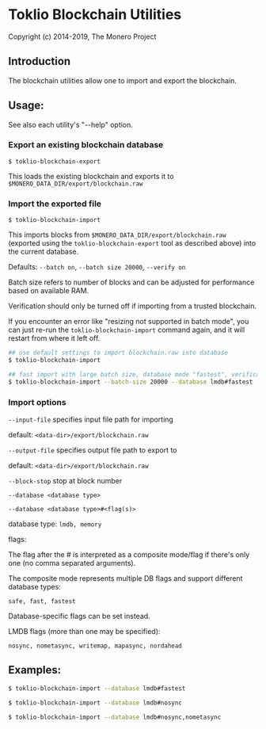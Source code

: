 # Toklio Blockchain Utilities

Copyright (c) 2014-2019, The Monero Project

## Introduction

The blockchain utilities allow one to import and export the blockchain.

## Usage:

See also each utility's "--help" option.

### Export an existing blockchain database

`$ toklio-blockchain-export`

This loads the existing blockchain and exports it to `$MONERO_DATA_DIR/export/blockchain.raw`

### Import the exported file

`$ toklio-blockchain-import`

This imports blocks from `$MONERO_DATA_DIR/export/blockchain.raw` (exported using the
`toklio-blockchain-export` tool as described above) into the current database.

Defaults: `--batch on`, `--batch size 20000`, `--verify on`

Batch size refers to number of blocks and can be adjusted for performance based on available RAM.

Verification should only be turned off if importing from a trusted blockchain.

If you encounter an error like "resizing not supported in batch mode", you can just re-run
the `toklio-blockchain-import` command again, and it will restart from where it left off.

```bash
## use default settings to import blockchain.raw into database
$ toklio-blockchain-import

## fast import with large batch size, database mode "fastest", verification off
$ toklio-blockchain-import --batch-size 20000 --database lmdb#fastest --verify off

```

### Import options

`--input-file`
specifies input file path for importing

default: `<data-dir>/export/blockchain.raw`

`--output-file`
specifies output file path to export to

default: `<data-dir>/export/blockchain.raw`

`--block-stop`
stop at block number

`--database <database type>`

`--database <database type>#<flag(s)>`

database type: `lmdb, memory`

flags:

The flag after the # is interpreted as a composite mode/flag if there's only
one (no comma separated arguments).

The composite mode represents multiple DB flags and support different database types:

`safe, fast, fastest`

Database-specific flags can be set instead.

LMDB flags (more than one may be specified):

`nosync, nometasync, writemap, mapasync, nordahead`

## Examples:

```bash
$ toklio-blockchain-import --database lmdb#fastest

$ toklio-blockchain-import --database lmdb#nosync

$ toklio-blockchain-import --database lmdb#nosync,nometasync
```
